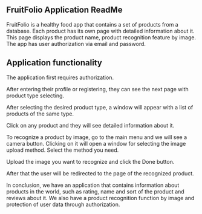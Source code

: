 ## **FruitFolio Application ReadMe**

FruitFolio is a healthy food app that contains a set of products from a database. Each product has its own page with detailed information about it. This page displays the product name, product recognition feature by image. The app has user authorization via email and password.

## **Application functionality**

The application first requires authorization.

After entering their profile or registering, they can see the next page with product type selecting.

After selecting the desired product type, a window will appear with a list of products of the same type.

Click on any product and they will see detailed information about it.

To recognize a product by image, go to the main menu and we will see a camera button. Clicking on it will open a window for selecting the image upload method. Select the method you need.

Upload the image you want to recognize and click the Done button.

After that the user will be redirected to the page of the recognized product.

In conclusion, we have an application that contains information about products in the world, such as rating, name and sort of the product and reviews about it. We also have a product recognition function by image and protection of user data through authorization.

